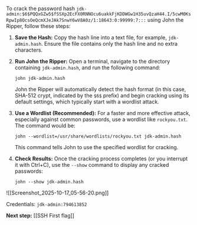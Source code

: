 
To crack the password hash `jdk-admin:$6$PQQxGZw5$fSSXp2EcFX0RNNOcu6uakkFjKDDWGw1H35uvQzaH44.I/5cwM0KsRpwIp8OcsOeQcmXJeJAk7SnwY6wV8A0z/1:18643:0:99999:7:::` using John the Ripper, follow these steps:

1. **Save the Hash:** Copy the hash line into a text file, for example, `jdk-admin.hash`. Ensure the file contains only the hash line and no extra characters.
    
2. **Run John the Ripper:** Open a terminal, navigate to the directory containing `jdk-admin.hash`, and run the following command:
    
    ```
    john jdk-admin.hash
    ```
    
    John the Ripper will automatically detect the hash format (in this case, SHA-512 crypt, indicated by the `$6$` prefix) and begin cracking using its default settings, which typically start with a wordlist attack.
    
3. **Use a Wordlist (Recommended):** For a faster and more effective attack, especially against common passwords, use a wordlist like `rockyou.txt`. The command would be:
    
    ```
    john --wordlist=/usr/share/wordlists/rockyou.txt jdk-admin.hash
    ```
    
    This command tells John to use the specified wordlist for cracking.
    
4. **Check Results:** Once the cracking process completes (or you interrupt it with Ctrl+C), use the `--show` command to display any cracked passwords:
    
    ```
    john --show jdk-admin.hash
    ```

![[Screenshot_2025-10-17_05-56-20.png]]

Credentials: `jdk-admin:794613852`

**Next step:** [[SSH First flag]]